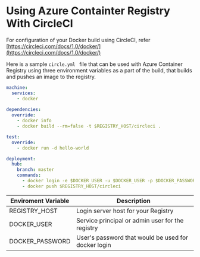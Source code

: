 # Using Azure Containter Registry With CircleCI

For configuration of your Docker build using CircleCI, refer [https://circleci.com/docs/1.0/docker/](https://circleci.com/docs/1.0/docker/)

Here is a sample `circle.yml ` file that can be used with Azure Container Registry using three environment variables as a part of the build, that builds and pushes an image to the registry.


``` yml
machine:
  services:
    - docker
    
dependencies:
  override:
    - docker info
    - docker build --rm=false -t $REGISTRY_HOST/circleci .

test:
  override:
    - docker run -d hello-world  

deployment:
  hub:
    branch: master
    commands:
      - docker login -e $DOCKER_USER -u $DOCKER_USER -p $DOCKER_PASSWORD $REGISTRY_HOST
      - docker push $REGISTRY_HOST/circleci
```

| Enviroment Variable | Description | 
| --------------------|-------------|
| REGISTRY_HOST       | Login server host for your Registry | 
| DOCKER_USER         | Service principal or admin user for the registry | 
| DOCKER_PASSWORD     | User's password that would be used for docker login | 


